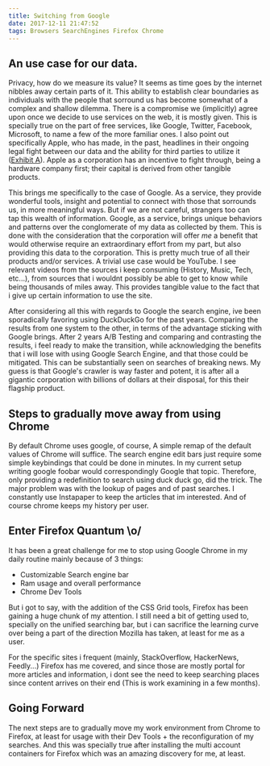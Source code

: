 ```yaml
---
title: Switching from Google
date: 2017-12-11 21:47:52
tags: Browsers SearchEngines Firefox Chrome
---
```



## An use case for our data.

Privacy, how do we measure its value? It seems as time goes by the internet nibbles away certain parts of it. This ability to establish clear boundaries as individuals with the people that sorround us has become somewhat of a complex and shallow dilemma. There is a compromise we (implicitly) agree upon once we decide to use services on the web, it is mostly given. This is specially true on the part of free services, like Google, Twitter, Facebook, Microsoft, to name a few of the more familiar ones. I also point out specifically Apple, who has made, in the past, headlines in their ongoing legal fight between our data and the ability for third parties to utilize it ([Exhibit A](https://www.digitaltrends.com/mobile/apple-encryption-court-order-news/)). Apple as a corporation has an incentive to fight through, being a hardware company first; their capital is derived from other tangible products.

This brings me specifically to the case of Google. As a service, they provide wonderful tools, insight and potential to connect with those that sorrounds us, in more meaningful ways. But if we are not careful, strangers too can tap this wealth of information. Google, as a service, brings unique behaviors and patterns over the conglomerate of my data as collected by them. This is done with the consideration that the corporation will offer *me* a benefit that would otherwise require an extraordinary effort from my part, but also providing this data to the corporation. This is pretty much true of all their products and/or services. A trivial use case would be YouTube. I see relevant videos from the sources i keep consuming (History, Music, Tech, etc...), from sources that i wouldnt possibly be able to get to know while being thousands of miles away. This provides tangible value to the fact that i give up certain information to use the site.

After considering all this with regards to Google the search engine, ive been sporadically favoring using DuckDuckGo for the past years. Comparing the results from one system to the other, in terms of the advantage sticking with Google brings. After 2 years A/B Testing and comparing and contrasting the results, i feel ready to make the transition, while acknowledging the benefits that i will lose with using Google Search Engine, and that those could be mitigated. This can be substantially seen on searches of breaking news. My guess is that Google's crawler is way faster and potent, it is after all a gigantic corporation with billions of dollars at their disposal, for this their flagship product.

## Steps to gradually move away from using Chrome

By default Chrome uses google, of course, A simple remap of the default values of Chrome will suffice. The search engine edit bars just require some simple keybindings that could be done in minutes. In my current setup writing google foobar would correspondingly Google that topic. Therefore, only providing a redefinition to search using duck duck go, did the trick. The major problem was with the lookup of pages and of past searches. I constantly use Instapaper to keep the articles that im interested. And of course chrome keeps my history per user.

## Enter Firefox Quantum \o/

It has been a great challenge for me to stop using Google Chrome in my daily routine mainly because of 3 things:

* Customizable Search engine bar
* Ram usage and overall performance
* Chrome Dev Tools

But i got to say, with the addition of the CSS Grid tools, Firefox has been gaining a huge chunk of my attention. I still need a bit of getting used to, specially on the unified searching bar, but i can sacrifice the learning curve over being a part of the direction Mozilla has taken, at least for me as a user.

For the specific sites i frequent (mainly, StackOverflow, HackerNews, Feedly...) Firefox has me covered, and since those are mostly portal for more articles and information, i dont see the need to keep searching places since content arrives on their end (This is work examining in a few months).

## Going Forward

The next steps are to gradually move my work environment from Chrome to Firefox, at least for usage with their Dev Tools + the reconfiguration of my searches. And this was specially true after installing the multi account containers for Firefox which was an amazing discovery for me, at least.
